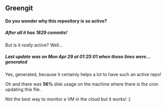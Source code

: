 ## Greengit

#### Do you wonder why this repository is so active?

##### After all it has 1829 commits!

But is it *really* active? Well...

##### Last update was on Mon Apr 29 at 01:25:01 when those lines were... generated

Yes, generated, because it certainly helps a lot to have such an active repo!

Oh and there was **56%** disk usage on the machine
where there is the cron updating this file.

Not the best way to monitor a VM in the cloud but it works! :)
